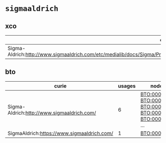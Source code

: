 # `sigmaaldrich`

## xco

| curie                                                                                                                                 |   usages | nodes                                                                                                                |
|---------------------------------------------------------------------------------------------------------------------------------------|----------|----------------------------------------------------------------------------------------------------------------------|
| Sigma-Aldrich:http://www.sigmaaldrich.com/etc/medialib/docs/Sigma/Product_Information_Sheet/1/k3753pis.Par.0001.File.tmp/k3753pis.pdf |        2 | [XCO:0000116](http://purl.obolibrary.org/obo/XCO_0000116), [XCO:0000146](http://purl.obolibrary.org/obo/XCO_0000146) |

## bto

| curie                                      |   usages | nodes                                                                                                                                                                                                                                                                                                      |
|--------------------------------------------|----------|------------------------------------------------------------------------------------------------------------------------------------------------------------------------------------------------------------------------------------------------------------------------------------------------------------|
| Sigma-Aldrich:http://www.sigmaaldrich.com/ |        6 | [BTO:0002399](http://purl.obolibrary.org/obo/BTO_0002399), [BTO:0003553](http://purl.obolibrary.org/obo/BTO_0003553), [BTO:0005416](http://purl.obolibrary.org/obo/BTO_0005416), [BTO:0005860](http://purl.obolibrary.org/obo/BTO_0005860), [BTO:0005915](http://purl.obolibrary.org/obo/BTO_0005915), ... |
| SigmaAldrich:https://www.sigmaaldrich.com/ |        1 | [BTO:0006405](http://purl.obolibrary.org/obo/BTO_0006405)                                                                                                                                                                                                                                                  |

